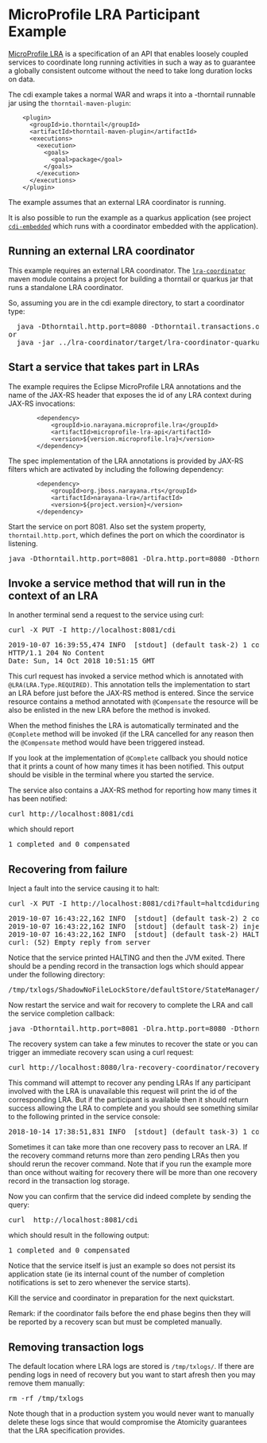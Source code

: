 # MicroProfile LRA Participant Example

[MicroProfile LRA](https://github.com/eclipse/microprofile-lra) is a specification
of an API that enables loosely coupled services to coordinate long running
activities in such a way as to guarantee a globally consistent outcome without the
need to take long duration locks on data.

The cdi example takes a normal WAR and wraps it into a -thorntail runnable jar
using the `thorntail-maven-plugin`:

```
    <plugin>
      <groupId>io.thorntail</groupId>
      <artifactId>thorntail-maven-plugin</artifactId>
      <executions>
        <execution>
          <goals>
            <goal>package</goal>
          </goals>
        </execution>
      </executions>
    </plugin>
```

The example assumes that an external LRA coordinator is running.

It is also possible to run the example as a quarkus application (see project 
[`cdi-embedded`](#../cdi-embedded/README.md) which runs
with a coordinator embedded with the application).

## Running an external LRA coordinator

This example requires an external LRA coordinator.
The [`lra-coordinator`](#../lra-coordinator/README.md)  maven module contains
a project for building a thorntail or quarkus jar that runs a standalone LRA coordinator.

So, assuming you are in the cdi example directory, to start a coordinator type:

<pre>
  java -Dthorntail.http.port=8080 -Dthorntail.transactions.object-store-path=../txlogs -jar ../lra-coordinator/target/lra-coordinator-thorntail.jar
or
  java -jar ../lra-coordinator/target/lra-coordinator-quarkus.jar &
</pre>


## Start a service that takes part in LRAs

The example requires the Eclipse MicroProfile LRA annotations and the name of the
JAX-RS header that exposes the id of any LRA context during JAX-RS invocations:

```
        <dependency>
            <groupId>io.narayana.microprofile.lra</groupId>
            <artifactId>microprofile-lra-api</artifactId>
            <version>${version.microprofile.lra}</version>
        </dependency>
```

The spec implementation of the LRA annotations is provided by JAX-RS filters which
are activated by including the following dependency:

```
        <dependency>
            <groupId>org.jboss.narayana.rts</groupId>
            <artifactId>narayana-lra</artifactId>
            <version>${project.version}</version>
        </dependency>
```

Start the service on port 8081. Also set the system property, `thorntail.http.port`, 
which defines the port on which the coordinator is listening. 

<pre>
java -Dthorntail.http.port=8081 -Dlra.http.port=8080 -Dthorntail.transactions.object-store-path=../txlogs -jar ./target/lra-participant-example-thorntail.jar
</pre>

## Invoke a service method that will run in the context of an LRA

In another terminal send a request to the service using curl:

<pre>
curl -X PUT -I http://localhost:8081/cdi
</pre>

<pre>
2019-10-07 16:39:55,474 INFO  [stdout] (default task-2) 1 completions
HTTP/1.1 204 No Content
Date: Sun, 14 Oct 2018 10:51:15 GMT
</pre>

This curl request has invoked a service method which is annotated with
`@LRA(LRA.Type.REQUIRED)`. This annotation tells the implementation to
start an LRA before just before the JAX-RS method is entered. Since the
service resource contains a method annotated with `@Compensate` the
resource will be also be enlisted in the new LRA before the method is invoked.

When the method finishes the LRA is automatically terminated and the `@Complete`
method will be invoked (if the LRA cancelled for any reason then  the `@Compensate`
method would have been triggered instead.

If you look at the implementation of `@Complete` callback you should notice that
it prints a count of how many times it has been notified. This output should be
visible in the terminal where you started the service.

The service also contains a JAX-RS method for reporting how many times it has
been notified:

<pre>
curl http://localhost:8081/cdi
</pre>

which should report

<pre>
1 completed and 0 compensated   
</pre>

## Recovering from failure

Inject a fault into the service causing it to halt:

<pre>
curl -X PUT -I http://localhost:8081/cdi?fault=haltcdiduring
</pre>

<pre>
2019-10-07 16:43:22,162 INFO  [stdout] (default task-2) 2 completions
2019-10-07 16:43:22,162 INFO  [stdout] (default task-2) injecting fault type HALT ...
2019-10-07 16:43:22,162 INFO  [stdout] (default task-2) HALTING
curl: (52) Empty reply from server
</pre>

Notice that the service printed HALTING and then the JVM exited. There should be
a pending record in the transaction logs which should appear under the following
directory:

<pre>
/tmp/txlogs/ShadowNoFileLockStore/defaultStore/StateManager/BasicAction/TwoPhaseCoordinator/LRA/
</pre>

Now restart the service and wait for recovery to complete the LRA and call the
service completion callback:

<pre>
java -Dthorntail.http.port=8081 -Dlra.http.port=8080 -Dthorntail.transactions.object-store-path=../txlogs -jar target/lra-participant-example-thorntail.jar
</pre>

The recovery system can take a few minutes to recover the state or you can trigger
an immediate recovery scan using a curl request:

<pre>
curl http://localhost:8080/lra-recovery-coordinator/recovery
</pre>

This command will attempt to recover any pending LRAs If any participant involved
with the LRA is unavailable this request will print the id of the corresponding LRA.
But if the participant is available then it should return success allowing the LRA
to complete and you should see something similar to the following printed in the
service console:

<pre>
2018-10-14 17:38:51,831 INFO  [stdout] (default task-3) 1 completions
</pre>

Sometimes it can take more than one recovery pass to recover an LRA. If the
recovery command returns more than zero pending LRAs then you should rerun
the recover command. Note that if you run the example more than once without
waiting for recovery there will be more than one recovery record in the
transaction log storage.

Now you can confirm that the service did indeed complete by sending the query:

<pre>
curl  http://localhost:8081/cdi
</pre>

which should result in the following output:

<pre>
1 completed and 0 compensated
</pre>

Notice that the service itself is just an example so does not persist its
application state (ie its internal count of the number of completion notifications
is set to zero whenever the service starts).

Kill the service and coordinator in preparation for the next quickstart.

Remark: if the coordinator fails before the end phase begins then they will
be reported by a recovery scan but must be completed manually.

## Removing transaction logs

The default location where LRA logs are stored is `/tmp/txlogs/`. If there
are pending logs in need of recovery but you want to start afresh then you
may remove them manually:

<pre>
rm -rf /tmp/txlogs
</pre>

Note though that in a production system you would never want to manually
delete these logs since that would compromise the Atomicity guarantees
that the LRA specification provides.
